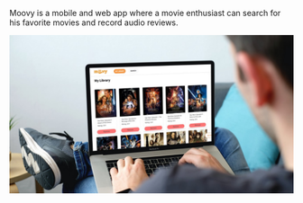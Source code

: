 Moovy is a mobile and web app where a movie enthusiast can search for his favorite movies and record audio reviews.

![alt text](https://github.com/Skyerv/Moovy/blob/main/mockup1.jpg?raw=true)
